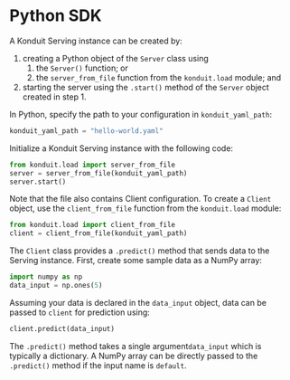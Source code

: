 # Python SDK

A Konduit Serving instance can be created by: 

1. creating a Python object of the `Server` class using 
   1. the `Server()` function; or 
   2. the `server_from_file` function from the `konduit.load` module; and 
2. starting the server using the `.start()` method of the `Server` object created in step 1. 

In Python, specify the path to your configuration in `konduit_yaml_path`: 

```python
konduit_yaml_path = "hello-world.yaml"
```

Initialize a Konduit Serving instance with the following code: 

```python
from konduit.load import server_from_file 
server = server_from_file(konduit_yaml_path)
server.start()
```

Note that the file also contains Client configuration. To create a `Client` object, use the `client_from_file` function from the `konduit.load` module:

```python
from konduit.load import client_from_file 
client = client_from_file(konduit_yaml_path)
```

The `Client` class provides a `.predict()` method that sends data to the Serving instance. First, create some sample data as a NumPy array:

```python
import numpy as np 
data_input = np.ones(5)
```

Assuming your data is declared in the `data_input` object, data can be passed to `client` for prediction using:

```python
client.predict(data_input)
```

The `.predict()` method takes a single argument`data_input` which is typically a dictionary. A NumPy array can be directly passed to the `.predict()` method if the input name is `default`.

